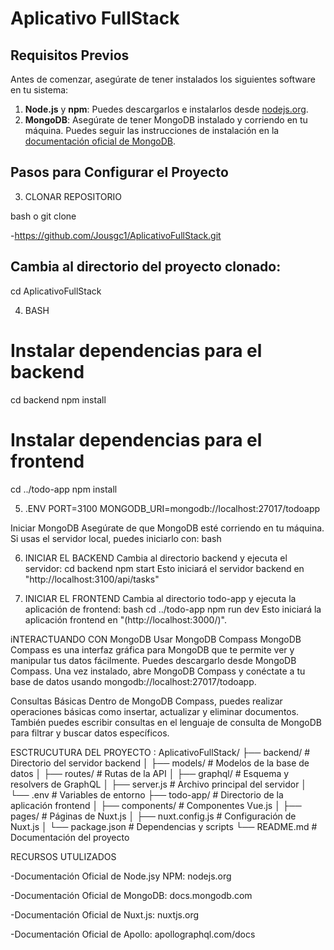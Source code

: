 # Aplicativo FullStack

## Requisitos Previos

Antes de comenzar, asegúrate de tener instalados los siguientes software en tu sistema:

1. **Node.js** y **npm**: Puedes descargarlos e instalarlos desde [nodejs.org](https://nodejs.org/).
2. **MongoDB**: Asegúrate de tener MongoDB instalado y corriendo en tu máquina. Puedes seguir las instrucciones de instalación en la [documentación oficial de MongoDB](https://docs.mongodb.com/manual/installation/).

## Pasos para Configurar el Proyecto

3. CLONAR REPOSITORIO

bash o git clone 

-https://github.com/Jousgc1/AplicativoFullStack.git


## Cambia al directorio del proyecto clonado:

cd AplicativoFullStack

 4. BASH
# Instalar dependencias para el backend
cd backend
npm install

# Instalar dependencias para el frontend
cd ../todo-app
npm install

5. .ENV
PORT=3100
MONGODB_URI=mongodb://localhost:27017/todoapp

Iniciar MongoDB
Asegúrate de que MongoDB esté corriendo en tu máquina. Si usas el servidor local, puedes iniciarlo con: bash

6. INICIAR EL BACKEND
Cambia al directorio backend y ejecuta el servidor:
cd backend
npm start
Esto iniciará el servidor backend en "http://localhost:3100/api/tasks"

7. INICIAR EL FRONTEND
Cambia al directorio todo-app y ejecuta la aplicación de frontend:
bash
cd ../todo-app
npm run dev
Esto iniciará la aplicación frontend en "(http://localhost:3000/)".

iNTERACTUANDO  CON MongoDB
Usar MongoDB Compass
MongoDB Compass es una interfaz gráfica para MongoDB que te permite ver y manipular tus datos fácilmente. Puedes descargarlo desde MongoDB Compass.
Una vez instalado, abre MongoDB Compass y conéctate a tu base de datos usando mongodb://localhost:27017/todoapp.

Consultas Básicas
Dentro de MongoDB Compass, puedes realizar operaciones básicas como insertar, actualizar y eliminar documentos.
También puedes escribir consultas en el lenguaje de consulta de MongoDB para filtrar y buscar datos específicos.

ESCTRUCUTURA DEL PROYECTO :
AplicativoFullStack/
├── backend/              # Directorio del servidor backend
│   ├── models/           # Modelos de la base de datos
│   ├── routes/           # Rutas de la API
│   ├── graphql/          # Esquema y resolvers de GraphQL
│   ├── server.js         # Archivo principal del servidor
│   └── .env              # Variables de entorno
├── todo-app/             # Directorio de la aplicación frontend
│   ├── components/       # Componentes Vue.js
│   ├── pages/            # Páginas de Nuxt.js
│   ├── nuxt.config.js    # Configuración de Nuxt.js
│   └── package.json      # Dependencias y scripts
└── README.md             # Documentación del proyecto

RECURSOS UTULIZADOS

-Documentación Oficial de Node.jsy NPM: nodejs.org

-Documentación Oficial de MongoDB: docs.mongodb.com

-Documentación Oficial de Nuxt.js: nuxtjs.org

-Documentación Oficial de Apollo: apollographql.com/docs


